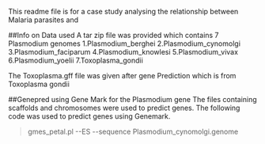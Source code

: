 

This readme file is for a case study analysing the relationship between Malaria parasites and 

##Info on Data used
A tar zip file was provided which contains 7 Plasmodium genomes 
1.Plasmodium_berghei
2.Plasmodium_cynomolgi
3.Plasmodium_faciparum
4.Plasmodium_knowlesi
5.Plasmodium_vivax
6.Plasmodium_yoelii
7.Toxoplasma_gondii

The Toxoplasma.gff file was given after gene Prediction which is from Toxoplasma gondii

##Genepred using Gene Mark for the Plasmodium gene
The files containing scaffolds and chromosomes were used to predict genes.
The following code was used to predict genes using Genemark.

>gmes_petal.pl --ES --sequence Plasmodium_cynomolgi.genome